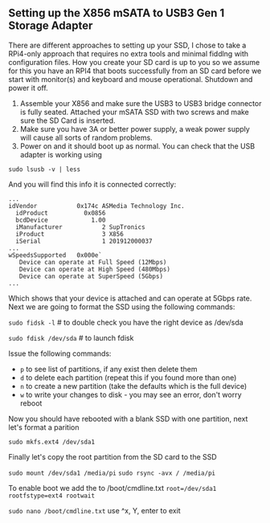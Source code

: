Setting up the X856 mSATA to USB3 Gen 1 Storage Adapter
-------------------------------------------------------

There are different approaches to setting up your SSD,  I chose to take a RPi4-only approach that requires no extra tools and minimal fiddlng with configuration files.  How you create your SD card is up to you so we assume for this you have an RPI4 that boots successfully from an SD card before we start with monitor(s) and keyboard and mouse operational.  Shutdown and power it off.

1.  Assemble your X856 and make sure the USB3 to USB3 bridge connector is fully seated. Attached your mSATA SSD with two screws and make sure the SD Card is inserted.
2. Make sure you have 3A or better power supply, a weak power supply will cause all sorts of random problems.
3. Power on and it should boot up as normal.  You can check that the USB adapter is working using 

`sudo lsusb -v | less`

And you will find this info it is connected correctly:

```
...
idVendor           0x174c ASMedia Technology Inc.
  idProduct          0x0856
  bcdDevice            1.00
  iManufacturer           2 SupTronics
  iProduct                3 X856
  iSerial                 1 201912000037
...
wSpeedsSupported   0x000e`
   Device can operate at Full Speed (12Mbps)
   Device can operate at High Speed (480Mbps)
   Device can operate at SuperSpeed (5Gbps)
...
```

Which shows that your device is attached and can operate at 5Gbps rate.  Next we are going to format the SSD using the following commands:

`sudo fidsk -l`        # to double check you have the right device as /dev/sda

`sudo fdisk /dev/sda`  # to launch fdisk

Issue the following commands:

- `p`  to see list of partitions, if any exist then delete them
- `d`  to delete each partition (repeat this if you found more than one)
- `n`  to create a new partition (take the defaults which is the full device)
- `w`  to write your changes to disk - you may see an error, don't worry reboot

Now you should have rebooted with a blank SSD with one partition, next let's format a parition

`sudo mkfs.ext4 /dev/sda1`

Finally let's copy the root partition from the SD card to the SSD

`sudo mount /dev/sda1 /media/pi`
`sudo rsync -avx / /media/pi`

To enable boot we add the  to /boot/cmdline.txt `root=/dev/sda1 rootfstype=ext4 rootwait`

`sudo nano /boot/cmdline.txt`  use ^x, Y, enter to exit


